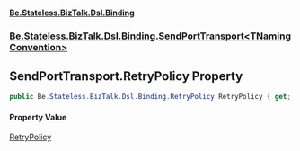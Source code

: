 #### [Be.Stateless.BizTalk.Dsl.Binding](README.md 'README')
### [Be.Stateless.BizTalk.Dsl.Binding](Be.Stateless.BizTalk.Dsl.Binding.md 'Be.Stateless.BizTalk.Dsl.Binding').[SendPortTransport&lt;TNamingConvention&gt;](SendPortTransport_TNamingConvention_.md 'Be.Stateless.BizTalk.Dsl.Binding.SendPortTransport<TNamingConvention>')

## SendPortTransport<TNamingConvention>.RetryPolicy Property

```csharp
public Be.Stateless.BizTalk.Dsl.Binding.RetryPolicy RetryPolicy { get; set; }
```

#### Property Value
[RetryPolicy](RetryPolicy.md 'Be.Stateless.BizTalk.Dsl.Binding.RetryPolicy')